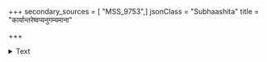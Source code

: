 +++
secondary_sources = [ "MSS_9753",]
jsonClass = "Subhaashita"
title = "कार्यान्तरेष्वप्यनुगम्यमाना"

+++

<details><summary>Text</summary>

कार्यान्तरेष्वप्यनुगम्यमाना श्रेयःप्रदा शान्तदिशि प्रदिष्टा।  
शिवा प्रदीप्ते तु दिशःप्रदेशे समारटन्ती महते भयाय॥
</details>

